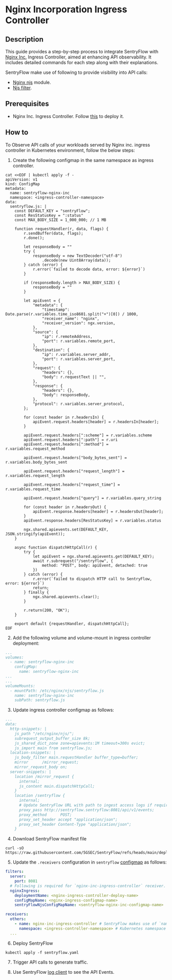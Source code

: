# Nginx Incorporation Ingress Controller

## Description

This guide provides a step-by-step process to integrate SentryFlow
with [Nginx Inc.](https://docs.nginx.com/nginx-ingress-controller/) Ingress Controller, aimed at enhancing API
observability. It includes detailed commands for each step along with their explanations.

SentryFlow make use of following to provide visibility into API calls:

- [Nginx njs](https://nginx.org/en/docs/njs/) module.
- [Njs filter](../../../../../filter/nginx).

## Prerequisites

- Nginx Inc. Ingress Controller.
  Follow [this](https://docs.nginx.com/nginx-ingress-controller/installation/installing-nic/) to deploy it.

## How to

To Observe API calls of your workloads served by Nginx inc. ingress controller in Kubernetes environment, follow
the below
steps:

1. Create the following configmap in the same namespace as ingress controller.

```shell
cat <<EOF | kubectl apply -f -
apiVersion: v1
kind: ConfigMap
metadata:
  name: sentryflow-nginx-inc
  namespace: <ingress-controller-namespace>
data:
  sentryflow.js: |
    const DEFAULT_KEY = "sentryFlow";
    const ResStatusKey = ":status"
    const MAX_BODY_SIZE = 1_000_000; // 1 MB
    
    function requestHandler(r, data, flags) {
        r.sendBuffer(data, flags);
        r.done();
        
        let responseBody = ""
        try {
            responseBody = new TextDecoder("utf-8")
                .decode(new Uint8Array(data));
        } catch (error) {
            r.error(`failed to decode data, error: ${error}`)
        }
        
        if (responseBody.length > MAX_BODY_SIZE) {
            responseBody = ""
        }
        
        let apiEvent = {
            "metadata": {
                "timestamp": Date.parse(r.variables.time_iso8601.split("+")[0]) / 1000,
                "receiver_name": "nginx",
                "receiver_version": ngx.version,
            },
            "source": {
                "ip": r.remoteAddress,
                "port": r.variables.remote_port,
            },
            "destination": {
                "ip": r.variables.server_addr,
                "port": r.variables.server_port,
            },
            "request": {
                "headers": {},
                "body": r.requestText || "",
            },
            "response": {
                "headers": {},
                "body": responseBody,
            },
            "protocol": r.variables.server_protocol,
        };
        
        for (const header in r.headersIn) {
            apiEvent.request.headers[header] = r.headersIn[header];
        }
        
        apiEvent.request.headers[":scheme"] = r.variables.scheme
        apiEvent.request.headers[":path"] = r.uri
        apiEvent.request.headers[":method"] = r.variables.request_method
        
        apiEvent.request.headers["body_bytes_sent"] = r.variables.body_bytes_sent
        
        apiEvent.request.headers["request_length"] = r.variables.request_length
        
        apiEvent.request.headers["request_time"] = r.variables.request_time
        
        apiEvent.request.headers["query"] = r.variables.query_string
        
        for (const header in r.headersOut) {
            apiEvent.response.headers[header] = r.headersOut[header];
        }
        apiEvent.response.headers[ResStatusKey] = r.variables.status
        
        ngx.shared.apievents.set(DEFAULT_KEY, JSON.stringify(apiEvent));
    }
    
    async function dispatchHttpCall(r) {
        try {
            let apiEvent = ngx.shared.apievents.get(DEFAULT_KEY);
            await r.subrequest("/sentryflow", {
                method: "POST", body: apiEvent, detached: true
            })
        } catch (error) {
            r.error(`failed to dispatch HTTP call to SentryFlow, error: ${error}`)
            return;
        } finally {
            ngx.shared.apievents.clear();
        }
        
        r.return(200, "OK");
    }
    
    export default {requestHandler, dispatchHttpCall};
EOF
```

2. Add the following volume and volume-mount in ingress controller deployment:

```yaml
...
volumes:
  - name: sentryflow-nginx-inc
    configMap:
      name: sentryflow-nginx-inc
...
...
volumeMounts:
  - mountPath: /etc/nginx/njs/sentryflow.js
    name: sentryflow-nginx-inc
    subPath: sentryflow.js
```

3. Update ingress controller configmap as follows:

```yaml
...
data:
  http-snippets: |
    js_path "/etc/nginx/njs/";
    subrequest_output_buffer_size 8k;
    js_shared_dict_zone zone=apievents:1M timeout=300s evict;
    js_import main from sentryflow.js;
  location-snippets: |
    js_body_filter main.requestHandler buffer_type=buffer;
    mirror      /mirror_request;
    mirror_request_body on;
  server-snippets: |
    location /mirror_request {
      internal;
      js_content main.dispatchHttpCall;
    }
    location /sentryflow {
      internal;
      # Update SentryFlow URL with path to ingest access logs if required.
      proxy_pass http://sentryflow.sentryflow:8081/api/v1/events;
      proxy_method      POST;
      proxy_set_header accept "application/json";
      proxy_set_header Content-Type "application/json";
    }
```

4. Download SentryFlow manifest file

  ```shell
  curl -sO https://raw.githubusercontent.com/5GSEC/SentryFlow/refs/heads/main/deployments/sentryflow.yaml
  ```

5. Update the `.receivers` configuration in `sentryflow` [configmap](../../../../../deployments/sentryflow.yaml) as
   follows:

  ```yaml
  filters:
    server:
      port: 8081
    # Following is required for `nginx-inc-ingress-controller` receiver.  
    nginxIngress:
      deploymentName: <nginx-ingress-controller-deploy-name>
      configMapName: <nginx-ingress-configmap-name>
      sentryFlowNjsConfigMapName: <sentryflow-nginx-inc-configmap-name>

  receivers:
    others:
      - name: nginx-inc-ingress-controller # SentryFlow makes use of `name` to configure receivers. DON'T CHANGE IT.
        namespace: <ingress-controller-namespace> # Kubernetes namespace in which you've deployed the ingress controller.
    ...
  ```

6. Deploy SentryFlow

  ```shell
  kubectl apply -f sentryflow.yaml
  ```

7. Trigger API calls to generate traffic.

8. Use SentryFlow [log client](../../../../client) to see the API Events.

